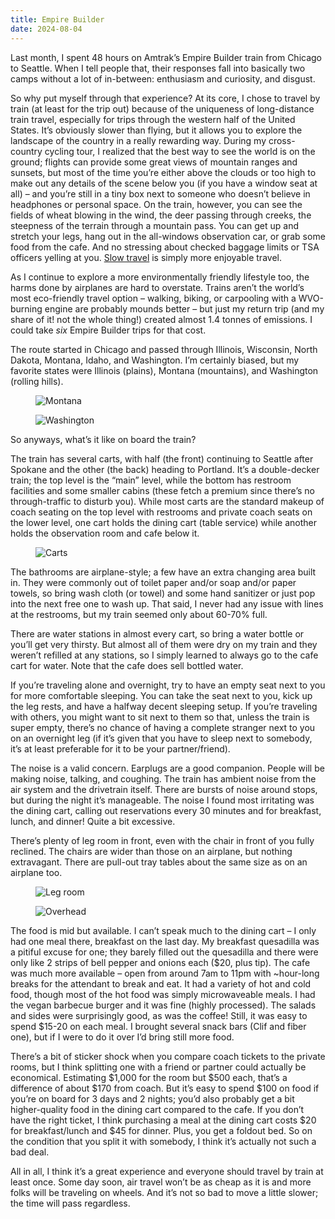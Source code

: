 ```yaml
---
title: Empire Builder
date: 2024-08-04
---
```


Last month, I spent 48 hours on Amtrak’s Empire Builder train from Chicago to Seattle. When I tell people that, their responses fall into basically two camps without a lot of in-between: enthusiasm and curiosity, and disgust.

So why put myself through that experience? At its core, I chose to travel by train (at least for the trip out) because of the uniqueness of long-distance train travel, especially for trips through the western half of the United States. It’s obviously slower than flying, but it allows you to explore the landscape of the country in a really rewarding way. During my cross-country cycling tour, I realized that the best way to see the world is on the ground; flights can provide some great views of mountain ranges and sunsets, but most of the time you’re either above the clouds or too high to make out any details of the scene below you (if you have a window seat at all) – and you’re still in a tiny box next to someone who doesn’t believe in headphones or personal space. On the train, however, you can see the fields of wheat blowing in the wind, the deer passing through creeks, the steepness of the terrain through a mountain pass. You can get up and stretch your legs, hang out in the all-windows observation car, or grab some food from the cafe. And no stressing about checked baggage limits or TSA officers yelling at you. [Slow travel](https://peterkalmus.net/books/read-by-chapter-being-the-change/being-the-change-chapter-10-slow-travel/) is simply more enjoyable travel.

As I continue to explore a more environmentally friendly lifestyle too, the harms done by airplanes are hard to overstate. Trains aren’t the world’s most eco-friendly travel option – walking, biking, or carpooling with a WVO-burning engine are probably mounds better – but just my return trip (and my share of it! not the whole thing!) created almost 1.4 tonnes of emissions. I could take _six_ Empire Builder trips for that cost.

The route started in Chicago and passed through Illinois, Wisconsin, North Dakota, Montana, Idaho, and Washington. I’m certainly biased, but my favorite states were Illinois (plains), Montana (mountains), and Washington (rolling hills).

<figure>

![Montana](montana.jpeg "Glacier Park")

</figure>

<figure>

![Washington](washington.jpeg "Washington")

</figure>

So anyways, what’s it like on board the train?

The train has several carts, with half (the front) continuing to Seattle after Spokane and the other (the back) heading to Portland. It’s a double-decker train; the top level is the “main” level, while the bottom has restroom facilities and some smaller cabins (these fetch a premium since there’s no through-traffic to disturb you). While most carts are the standard makeup of coach seating on the top level with restrooms and private coach seats on the lower level, one cart holds the dining cart (table service) while another holds the observation room and cafe below it.

<figure>

![Carts](carts.jpeg "Carts")

</figure>

The bathrooms are airplane-style; a few have an extra changing area built in. They were commonly out of toilet paper and/or soap and/or paper towels, so bring wash cloth (or towel) and some hand sanitizer or just pop into the next free one to wash up. That said, I never had any issue with lines at the restrooms, but my train seemed only about 60-70% full.

There are water stations in almost every cart, so bring a water bottle or you’ll get very thirsty. But almost all of them were dry on my train and they weren’t refilled at any stations, so I simply learned to always go to the cafe cart for water. Note that the cafe does sell bottled water.

If you’re traveling alone and overnight, try to have an empty seat next to you for more comfortable sleeping. You can take the seat next to you, kick up the leg rests, and have a halfway decent sleeping setup. If you’re traveling with others, you might want to sit next to them so that, unless the train is super empty, there’s no chance of having a complete stranger next to you on an overnight leg (if it’s given that you have to sleep next to somebody, it’s at least preferable for it to be your partner/friend).

The noise is a valid concern. Earplugs are a good companion. People will be making noise, talking, and coughing. The train has ambient noise from the air system and the drivetrain itself. There are bursts of noise around stops, but during the night it’s manageable. The noise I found most irritating was the dining cart, calling out reservations every 30 minutes and for breakfast, lunch, and dinner! Quite a bit excessive.

There’s plenty of leg room in front, even with the chair in front of you fully reclined. The chairs are wider than those on an airplane, but nothing extravagant. There are pull-out tray tables about the same size as on an airplane too.

<figure>

![Leg room](leg-room.jpeg "Leg room")

</figure>

<figure>

![Overhead](overhead.jpeg "Overhead")

</figure>

The food is mid but available. I can’t speak much to the dining cart – I only had one meal there, breakfast on the last day. My breakfast quesadilla was a pitiful excuse for one; they barely filled out the quesadilla and there were only like 2 strips of bell pepper and onions each ($20, plus tip). The cafe was much more available – open from around 7am to 11pm with ~hour-long breaks for the attendant to break and eat. It had a variety of hot and cold food, though most of the hot food was simply microwaveable meals. I had the vegan barbecue burger and it was fine (highly processed). The salads and sides were surprisingly good, as was the coffee! Still, it was easy to spend $15-20 on each meal. I brought several snack bars (Clif and fiber one), but if I were to do it over I’d bring still more food.

There’s a bit of sticker shock when you compare coach tickets to the private rooms, but I think splitting one with a friend or partner could actually be economical. Estimating $1,000 for the room but $500 each, that’s a difference of about $170 from coach. But it’s easy to spend $100 on food if you’re on board for 3 days and 2 nights; you’d also probably get a bit higher-quality food in the dining cart compared to the cafe. If you don’t have the right ticket, I think purchasing a meal at the dining cart costs $20 for breakfast/lunch and $45 for dinner. Plus, you get a foldout bed. So on the condition that you split it with somebody, I think it’s actually not such a bad deal.

All in all, I think it’s a great experience and everyone should travel by train at least once. Some day soon, air travel won’t be as cheap as it is and more folks will be traveling on wheels. And it’s not so bad to move a little slower; the time will pass regardless.
